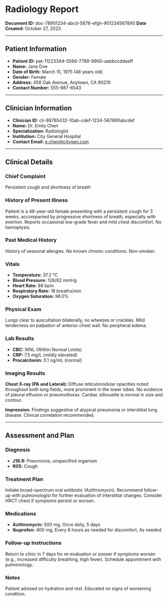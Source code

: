 # Radiology Report

**Document ID:** doc-78901234-abcd-5678-efgh-901234567890
**Date Created:** October 27, 2023

---

## Patient Information

*   **Patient ID:** pat-11223344-5566-7788-9900-aabbccddeeff
*   **Name:** Jane Doe
*   **Date of Birth:** March 15, 1975 (48 years old)
*   **Gender:** Female
*   **Address:** 456 Oak Avenue, Anytown, CA 90210
*   **Contact Number:** 555-987-6543

---

## Clinician Information

*   **Clinician ID:** cli-98765432-10ab-cdef-1234-567890abcdef
*   **Name:** Dr. Emily Chen
*   **Specialization:** Radiologist
*   **Institution:** City General Hospital
*   **Contact Email:** e.chen@citygen.com

---

## Clinical Details

### Chief Complaint
Persistent cough and shortness of breath

### History of Present Illness
Patient is a 48-year-old female presenting with a persistent cough for 3 weeks, accompanied by progressive shortness of breath, especially with exertion. Reports occasional low-grade fever and mild chest discomfort. No hemoptysis.

### Past Medical History
History of seasonal allergies. No known chronic conditions. Non-smoker.

### Vitals
*   **Temperature:** 37.2 °C
*   **Blood Pressure:** 128/82 mmHg
*   **Heart Rate:** 88 bpm
*   **Respiratory Rate:** 18 breaths/min
*   **Oxygen Saturation:** 96.0%

### Physical Exam
Lungs clear to auscultation bilaterally, no wheezes or crackles. Mild tenderness on palpation of anterior chest wall. No peripheral edema.

### Lab Results
*   **CBC:** WNL (Within Normal Limits)
*   **CRP:** 7.5 mg/L (mildly elevated)
*   **Procalcitonin:** 0.1 ng/mL (normal)

### Imaging Results
**Chest X-ray (PA and Lateral):**
Diffuse reticulonodular opacities noted throughout both lung fields, more prominent in the lower lobes. No evidence of pleural effusion or pneumothorax. Cardiac silhouette is normal in size and contour.

**Impression:** Findings suggestive of atypical pneumonia or interstitial lung disease. Clinical correlation recommended.

---

## Assessment and Plan

### Diagnosis
*   **J18.9:** Pneumonia, unspecified organism
*   **R05:** Cough

### Treatment Plan
Initiate broad-spectrum oral antibiotic (Azithromycin). Recommend follow-up with pulmonologist for further evaluation of interstitial changes. Consider HRCT chest if symptoms persist or worsen.

### Medications
*   **Azithromycin:** 500 mg, Once daily, 5 days
*   **Ibuprofen:** 400 mg, Every 6 hours as needed for discomfort, As needed

### Follow-up Instructions
Return to clinic in 7 days for re-evaluation or sooner if symptoms worsen (e.g., increased difficulty breathing, high fever). Schedule appointment with pulmonology.

### Notes
Patient advised on hydration and rest. Educated on signs of worsening condition.